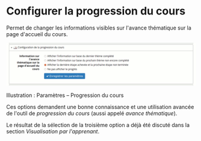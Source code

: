 # Configurer la progression du cours

Permet de changer les informations visibles sur l'avance thématique sur la page d'accueil du cours.

![](../../.gitbook/assets/image270%20%281%29.png)

Illustration : Paramètres – Progression du cours

Ces options demandent une bonne connaissance et une utilisation avancée de l'outil de _progression du cours_ \(aussi appelé _avance thématique_\).

Le résultat de la sélection de la troisième option a déjà été discuté dans la section _Visualisation par l'apprenant_.

